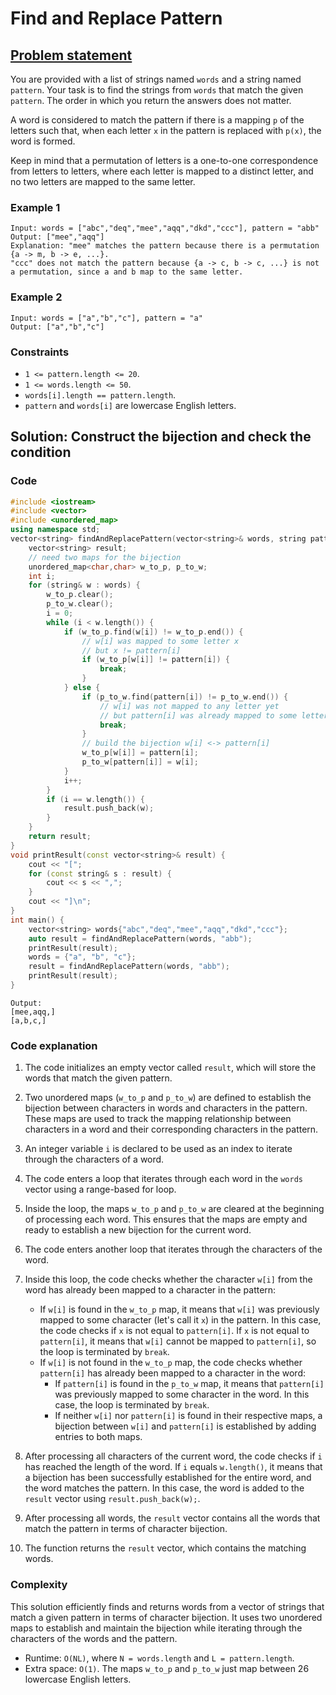 # Find and Replace Pattern

## [Problem statement](https://leetcode.com/problems/find-and-replace-pattern/)

You are provided with a list of strings named `words` and a string named `pattern`. Your task is to find the strings from `words` that match the given `pattern`. The order in which you return the answers does not matter.

A word is considered to match the pattern if there is a mapping `p` of the letters such that, when each letter `x` in the pattern is replaced with `p(x)`, the word is formed.

Keep in mind that a permutation of letters is a one-to-one correspondence from letters to letters, where each letter is mapped to a distinct letter, and no two letters are mapped to the same letter. 

### Example 1
```text
Input: words = ["abc","deq","mee","aqq","dkd","ccc"], pattern = "abb"
Output: ["mee","aqq"]
Explanation: "mee" matches the pattern because there is a permutation {a -> m, b -> e, ...}. 
"ccc" does not match the pattern because {a -> c, b -> c, ...} is not a permutation, since a and b map to the same letter.
```
### Example 2
```text
Input: words = ["a","b","c"], pattern = "a"
Output: ["a","b","c"]
``` 

### Constraints

* `1 <= pattern.length <= 20`.
* `1 <= words.length <= 50`.
* `words[i].length == pattern.length`.
* `pattern` and `words[i]` are lowercase English letters.

## Solution: Construct the bijection and check the condition

### Code

```cpp
#include <iostream>
#include <vector>
#include <unordered_map>
using namespace std;
vector<string> findAndReplacePattern(vector<string>& words, string pattern) {
    vector<string> result;  
    // need two maps for the bijection
    unordered_map<char,char> w_to_p, p_to_w;
    int i;
    for (string& w : words) {
        w_to_p.clear();
        p_to_w.clear();
        i = 0;
        while (i < w.length()) {
            if (w_to_p.find(w[i]) != w_to_p.end()) {
                // w[i] was mapped to some letter x
                // but x != pattern[i]
                if (w_to_p[w[i]] != pattern[i]) {
                    break;
                }
            } else {
                if (p_to_w.find(pattern[i]) != p_to_w.end()) {
                    // w[i] was not mapped to any letter yet
                    // but pattern[i] was already mapped to some letter
                    break;
                }
                // build the bijection w[i] <-> pattern[i]
                w_to_p[w[i]] = pattern[i];
                p_to_w[pattern[i]] = w[i];
            }
            i++;
        }
        if (i == w.length()) {
            result.push_back(w);
        }
    }
    return result;
}
void printResult(const vector<string>& result) {
    cout << "[";
    for (const string& s : result) {
        cout << s << ",";
    }
    cout << "]\n";
}
int main() {
    vector<string> words{"abc","deq","mee","aqq","dkd","ccc"};
    auto result = findAndReplacePattern(words, "abb");
    printResult(result);
    words = {"a", "b", "c"};
    result = findAndReplacePattern(words, "abb");
    printResult(result);
}
```
```text
Output:
[mee,aqq,]
[a,b,c,]
```

### Code explanation

1. The code initializes an empty vector called `result`, which will store the words that match the given pattern.

2. Two unordered maps (`w_to_p` and `p_to_w`) are defined to establish the bijection between characters in words and characters in the pattern. These maps are used to track the mapping relationship between characters in a word and their corresponding characters in the pattern.

3. An integer variable `i` is declared to be used as an index to iterate through the characters of a word.

4. The code enters a loop that iterates through each word in the `words` vector using a range-based for loop.

5. Inside the loop, the maps `w_to_p` and `p_to_w` are cleared at the beginning of processing each word. This ensures that the maps are empty and ready to establish a new bijection for the current word.

6. The code enters another loop that iterates through the characters of the word.

7. Inside this loop, the code checks whether the character `w[i]` from the word has already been mapped to a character in the pattern:
   - If `w[i]` is found in the `w_to_p` map, it means that `w[i]` was previously mapped to some character (let's call it `x`) in the pattern. In this case, the code checks if `x` is not equal to `pattern[i]`. If `x` is not equal to `pattern[i]`, it means that `w[i]` cannot be mapped to `pattern[i]`, so the loop is terminated by `break`.
   - If `w[i]` is not found in the `w_to_p` map, the code checks whether `pattern[i]` has already been mapped to a character in the word:
     - If `pattern[i]` is found in the `p_to_w` map, it means that `pattern[i]` was previously mapped to some character in the word. In this case, the loop is terminated by `break`.
     - If neither `w[i]` nor `pattern[i]` is found in their respective maps, a bijection between `w[i]` and `pattern[i]` is established by adding entries to both maps.

8. After processing all characters of the current word, the code checks if `i` has reached the length of the word. If `i` equals `w.length()`, it means that a bijection has been successfully established for the entire word, and the word matches the pattern. In this case, the word is added to the `result` vector using `result.push_back(w);`.

9. After processing all words, the `result` vector contains all the words that match the pattern in terms of character bijection.

12. The function returns the `result` vector, which contains the matching words.


### Complexity
This solution efficiently finds and returns words from a vector of strings that match a given pattern in terms of character bijection. It uses two unordered maps to establish and maintain the bijection while iterating through the characters of the words and the pattern. 

* Runtime: `O(NL)`, where `N = words.length` and `L = pattern.length`.
* Extra space: `O(1)`. The maps `w_to_p` and `p_to_w` just map between 26 lowercase English letters.



